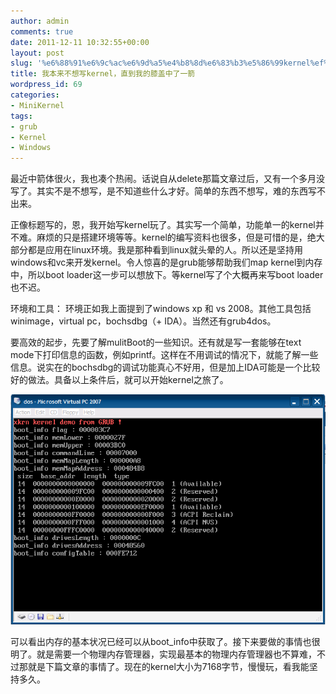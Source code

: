 ```yaml
---
author: admin
comments: true
date: 2011-12-11 10:32:55+00:00
layout: post
slug: '%e6%88%91%e6%9c%ac%e6%9d%a5%e4%b8%8d%e6%83%b3%e5%86%99kernel%ef%bc%8c%e7%9b%b4%e5%88%b0%e6%88%91%e7%9a%84%e8%86%9d%e7%9b%96%e4%b8%ad%e4%ba%86%e4%b8%80%e7%ae%ad'
title: 我本来不想写kernel，直到我的膝盖中了一箭
wordpress_id: 69
categories:
- MiniKernel
tags:
- grub
- Kernel
- Windows
---
```


最近中箭体很火，我也凑个热闹。话说自从delete那篇文章过后，又有一个多月没写了。其实不是不想写，是不知道些什么才好。简单的东西不想写，难的东西写不出来。

正像标题写的，恩，我开始写kernel玩了。其实写一个简单，功能单一的kernel并不难。麻烦的只是搭建环境等等。kernel的编写资料也很多，但是可惜的是，绝大部分都是应用在linux环境。我是那种看到linux就头晕的人。所以还是坚持用windows和vc来开发kernel。令人惊喜的是grub能够帮助我们map kernel到内存中，所以boot loader这一步可以想放下。等kernel写了个大概再来写boot loader也不迟。

环境和工具：
环境正如我上面提到了windows xp 和 vs 2008。其他工具包括winimage，virtual pc，bochsdbg（+ IDA）。当然还有grub4dos。

要高效的起步，先要了解mulitBoot的一些知识。还有就是写一套能够在text mode下打印信息的函数，例如printf。这样在不用调试的情况下，就能了解一些信息。说实在的bochsdbg的调试功能真心不好用，但是加上IDA可能是一个比较好的做法。具备以上条件后，就可以开始kernel之旅了。

[![](/uploads/2011/12/20111211174748.png)](/uploads/2011/12/20111211174748.png)

可以看出内存的基本状况已经可以从boot_info中获取了。接下来要做的事情也很明了。就是需要一个物理内存管理器，实现最基本的物理内存管理器也不算难，不过那就是下篇文章的事情了。现在的kernel大小为7168字节，慢慢玩，看我能坚持多久。
